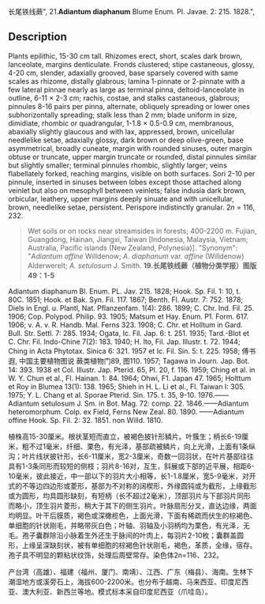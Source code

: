 长尾铁线蕨",
21.**Adiantum diaphanum** Blume Enum. Pl. Javae. 2: 215. 1828.",

## Description
Plants epilithic, 15-30 cm tall. Rhizomes erect, short, scales dark brown, lanceolate, margins denticulate. Fronds clustered; stipe castaneous, glossy, 4-20 cm, slender, adaxially grooved, base sparsely covered with same scales as rhizome, distally glabrous; lamina 1-pinnate or 2-pinnate with a few lateral pinnae nearly as large as terminal pinna, deltoid-lanceolate in outline, 6-11 × 2-3 cm; rachis, costae, and stalks castaneous, glabrous; pinnules 8-16 pairs per pinna, alternate, obliquely spreading or lower ones subhorizontally spreading; stalk less than 2 mm; blade uniform in size, dimidiate, rhombic or quadrangular, 1-1.8 × 0.5-0.9 cm, membranous, abaxially slightly glaucous and with lax, appressed, brown, unicellular needlelike setae, adaxially glossy, dark brown or deep olive-green, base asymmetrical, broadly cuneate, margin with rounded sinuses, outer margin obtuse or truncate, upper margin truncate or rounded, distal pinnules similar but slightly smaller; terminal pinnules rhombic, slightly larger; veins flabellately forked, reaching margins, visible on both surfaces. Sori 2-10 per pinnule, inserted in sinuses between lobes except those attached along veinlet but also on mesophyll between veinlets; false indusia dark brown, orbicular, leathery, upper margins deeply sinuate and with unicellular, brown, needlelike setae, persistent. Perispore indistinctly granular. 2*n* = 116, 232.

> Wet soils or on rocks near streamsides in forests; 400-2200 m. Fujian, Guangdong, Hainan, Jiangxi, Taiwan [Indonesia, Malaysia, Vietnam; Australia, Pacific islands (New Zealand, Polynesia)].
  "Synonym": "*Adiantum affine* Willdenow; *A. diaphanum* var. *affine* (Willdenow) Alderwerelt; *A. setulosum* J. Smith.
**19.长尾铁线蕨（植物分类学报）图版49：1-5**

Adiantum diaphanum Bl. Enum. PL. Jav. 215. 1828; Hook. Sp. Fil. 1: 10, t. 80C. 1851; Hook. et Bak. Syn. Fil. 117. 1867; Benth. Fl. Austr. 7: 752. 1878; Diels in Engl. u. Plantl, Nat. Pflanzenfam. 1(4): 286. 1899; C. Chr. Ind. Fil. 25. 1906; Cop. Polypod. Philip. 93. 1905; Matsum et Hay. Enum. P1. Form. 617. 1906; v. A. v. R. Handb. Mal. Ferns 323. 1908; C. Chr. et Holltum in Gard. Bull. Str. Settl. 7: 285. 1934; Ogata, Ic. Fil. Jap. 6: t. 251. 1935; Tard.-Blot et C. Chr. Fil. Indo-Chine 7(2): 183. 1940; H. lto, Fil. Jap. Illustr. t. 72. 1944; Ching in Acta Phytotax. Sinica 6: 321. 1957 et Ic. Fil. Sin. 5: t. 225. 1958; 傅书遐, 中国主要植物图说 蕨类植物门89, 图110. 1957; Tagawa in Journ. Jap. Bot. 14: 393. 1938 et Col. Illustr. Jap. Pterid. 65, Pl. 20, f. 116. 1959; Ching et al. in W. Y. Chun et al., Fl. Hainan. 1: 84. 1964; Ohwi, F1. Japan 47. 1965; Holttum et Roy in Blumea 13(1): 138. 1965; Shieh in H. L. Li et al., Fl. Taiwan I: 305. 1975; Y. L. Chang et al. Sporae Pterid. Sin. 175. t. 35, 9-10. 1976.——Adiantum setulosum J. Sm. in Bot. Mag. 72: comp. 22. 1846.——Adiantum heteromorphum. Colp. ex Field, Ferns New Zeal. 80. 1890. ——Adiantum offine Hook. Sp. Fil. 2: 32. 1851. non Willd. 1810.

植株高15-30厘米。根状茎短而直立，被褐色披针形鳞片。叶簇生；柄长6-19厘米，粗不过1毫米，纤细、栗色，有光泽，基部疏被鳞片，向上光滑，上面有1条纵沟；叶片线状披针形，长6-11厘米，宽2-3厘米，奇数一回羽状，在叶片基部往往具有1-3条同形而较短的侧枝；羽片8-16对，互生，斜展或下部的近平展，相距6-10毫米，彼此接近，中一部以下的羽片大小相等，长1-1.8厘米，宽5-9毫米，对开式的不等边四边形或菱形，基部为不对称的阔楔形，外缘圆钝或为截形，上缘截形或为圆形，均具圆形缺刻，有短柄（长不超过2毫米），顶部羽片与下部羽片同形而略小，顶生羽片菱形，稍大于其下的侧生羽片。叶脉扇形分叉，直达边缘，两面均明显。叶干后膜质，褐色或深橄榄色，上面光滑，下面有稀疏而伏生的棕褐色、单细胞的针状刚毛，并略带灰白色；叶轴、羽轴及小羽柄均为栗色，有光泽，无毛。孢子囊群除沿小脉着生外还生于脉间的叶肉上，每羽片2-10枚；囊群盖圆形，上缘呈深缺刻状，被有单细胞的棕褐色针状刚毛，褐色，革质，全缘，宿存。孢子具不明显的颗粘状纹饰，处理后周壁常存。染色体2n=116、232。

产台湾（高雄）、福建（福州、厦门、南靖）、江西、广东（梅县）、海南。生林下潮湿地方或溪旁石上，海拔600-2200米。也分布于越南、马来西亚、印度尼西亚、澳大利亚、新西兰等地。模式标本采自印度尼西亚（爪哇岛）。
